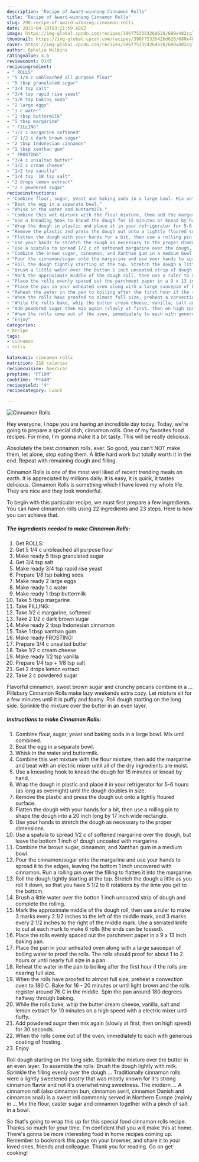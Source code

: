 ```yaml
---
description: "Recipe of Award-winning Cinnamon Rolls"
title: "Recipe of Award-winning Cinnamon Rolls"
slug: 298-recipe-of-award-winning-cinnamon-rolls
date: 2021-04-18T03:21:59.688Z
image: https://img-global.cpcdn.com/recipes/396f75335426d628/680x482cq70/cinnamon-rolls-recipe-main-photo.jpg
thumbnail: https://img-global.cpcdn.com/recipes/396f75335426d628/680x482cq70/cinnamon-rolls-recipe-main-photo.jpg
cover: https://img-global.cpcdn.com/recipes/396f75335426d628/680x482cq70/cinnamon-rolls-recipe-main-photo.jpg
author: Ophelia Wilkins
ratingvalue: 4.6
reviewcount: 9145
recipeingredient:
- " ROLLS"
- "5 1/4 c unbleached all purpose flour"
- "5 tbsp granulated sugar"
- "3/4 tsp salt"
- "3/4 tsp rapid rise yeast"
- "1/8 tsp baking soda"
- "2 large eggs"
- "1 c water"
- "1 tbsp buttermilk"
- "5 tbsp margarine"
- " FILLING"
- "1/2 c margarine softened"
- "2 1/2 c dark brown sugar"
- "2 tbsp Indonesian cinnamon"
- "1 tbsp xanthan gum"
- " FROSTING"
- "3/4 c unsalted butter"
- "1/2 c cream cheese"
- "1/2 tsp vanilla"
- "1/4 tsp  18 tsp salt"
- "2 drops lemon extract"
- "2 c powdered sugar"
recipeinstructions:
- "Combine flour, sugar, yeast and baking soda in a large bowl. Mix until combined."
- "Beat the egg in a separate bowl."
- "Whisk in the water and buttermilk."
- "Combine this wet mixture with the flour mixture, then add the margarine and beat with an electric mixer until all of the dry ingredients are moist."
- "Use a kneading hook to knead the dough for 15 minutes or knead by hand."
- "Wrap the dough in plastic and place it in your refrigerator for 5-6 hours (as long as overnight) until the dough doubles in size."
- "Remove the plastic and press the dough out onto a lightly floured surface."
- "Flatten the dough with your hands for a bit, then use a rolling pin to shape the dough into a 20 inch long by 17 inch wide rectangle."
- "Use your hands to stretch the dough as necessary to the proper dimensions."
- "Use a spatula to spread 1/2 c of softened margarine over the dough, but leave the bottom 1 inch of dough uncoated with margarine."
- "Combine the brown sugar, cinnamon, and Xanthan gum in a medium bowl."
- "Pour the cinnamon/sugar onto the margarine and use your hands to spread it to the edges, leaving the bottom 1 inch uncovered with cinnamon. Run a rolling pin over the filling to flatten it into the margarine."
- "Roll the dough tightly starting at the top. Stretch the dough a little as you roll it down, so that you have 5 1/2 to 6 rotations by the time you get to the bottom."
- "Brush a little water over the botton 1 inch uncoated strip of dough and complete the rolling."
- "Mark the approximate middle of the dough roll, then use a ruler to make 3 marks every 2 1/2 inches to the left of the middle mark, and 3 marks every 2 1/2 inches to the right of the middle mark. Use a serrated knife to cut at each mark to make 6 rolls (the ends can be tossed)."
- "Place the rolls evenly spaced out the parchment paper in a 9 x 13 inch baking pan."
- "Place the pan in your unheated oven along with a large saucepan of boiling water to proof the rolls. The rolls should proof for about 1 to 2 hours or until nearly full size in a pan."
- "Reheat the water in the pan to boiling after the first hour if the rolls are nearing full size."
- "When the rolls have proofed to almost full size, preheat a convection oven to 180 C. Bake for 16 - 20 minutes or until light brown and the rolls register around 76 C in the middle. Spin the pan around 180 degrees halfway through baking."
- "While the rolls bake, whip the butter cream cheese, vanilla, salt and lemon extract for 10 minutes on a high speed with a electric mixer until fluffy."
- "Add powdered sugar then mix again (slowly at first, then on high speed) for 30 seconds."
- "When the rolls come out of the oven, immediately to each with generous coating of frosting."
- "Enjoy"
categories:
- Recipe
tags:
- cinnamon
- rolls

katakunci: cinnamon rolls 
nutrition: 218 calories
recipecuisine: American
preptime: "PT18M"
cooktime: "PT44M"
recipeyield: "4"
recipecategory: Lunch

---
```



![Cinnamon Rolls](https://img-global.cpcdn.com/recipes/396f75335426d628/680x482cq70/cinnamon-rolls-recipe-main-photo.jpg)

Hey everyone, I hope you are having an incredible day today. Today, we're going to prepare a special dish, cinnamon rolls. One of my favorites food recipes. For mine, I'm gonna make it a bit tasty. This will be really delicious.

Absolutely the best cinnamon rolls, ever. So good, you can&#39;t NOT make them, let alone, stop eating them. A little hard work but totally worth it in the end. Repeat with remaining dough and filling.

Cinnamon Rolls is one of the most well liked of recent trending meals on earth. It is appreciated by millions daily. It is easy, it is quick, it tastes delicious. Cinnamon Rolls is something which I have loved my whole life. They are nice and they look wonderful.


To begin with this particular recipe, we must first prepare a few ingredients. You can have cinnamon rolls using 22 ingredients and 23 steps. Here is how you can achieve that.

<!--inarticleads1-->

##### The ingredients needed to make Cinnamon Rolls:

1. Get  ROLLS:
1. Get 5 1/4 c unbleached all purpose flour
1. Make ready 5 tbsp granulated sugar
1. Get 3/4 tsp salt
1. Make ready 3/4 tsp rapid rise yeast
1. Prepare 1/8 tsp baking soda
1. Make ready 2 large eggs
1. Make ready 1 c water
1. Make ready 1 tbsp buttermilk
1. Take 5 tbsp margarine
1. Take  FILLING:
1. Take 1/2 c margarine, softened
1. Take 2 1/2 c dark brown sugar
1. Make ready 2 tbsp Indonesian cinnamon
1. Take 1 tbsp xanthan gum
1. Make ready  FROSTING:
1. Prepare 3/4 c unsalted butter
1. Take 1/2 c cream cheese
1. Make ready 1/2 tsp vanilla
1. Prepare 1/4 tsp + 1/8 tsp salt
1. Get 2 drops lemon extract
1. Take 2 c powdered sugar


Flavorful cinnamon, sweet brown sugar and crunchy pecans combine in a … Pillsbury Cinnamon Rolls make lazy weekends extra cozy. Let mixture sit for a few minutes until it is puffy and foamy. Roll dough starting on the long side. Sprinkle the mixture over the butter in an even layer. 

<!--inarticleads2-->

##### Instructions to make Cinnamon Rolls:

1. Combine flour, sugar, yeast and baking soda in a large bowl. Mix until combined.
1. Beat the egg in a separate bowl.
1. Whisk in the water and buttermilk.
1. Combine this wet mixture with the flour mixture, then add the margarine and beat with an electric mixer until all of the dry ingredients are moist.
1. Use a kneading hook to knead the dough for 15 minutes or knead by hand.
1. Wrap the dough in plastic and place it in your refrigerator for 5-6 hours (as long as overnight) until the dough doubles in size.
1. Remove the plastic and press the dough out onto a lightly floured surface.
1. Flatten the dough with your hands for a bit, then use a rolling pin to shape the dough into a 20 inch long by 17 inch wide rectangle.
1. Use your hands to stretch the dough as necessary to the proper dimensions.
1. Use a spatula to spread 1/2 c of softened margarine over the dough, but leave the bottom 1 inch of dough uncoated with margarine.
1. Combine the brown sugar, cinnamon, and Xanthan gum in a medium bowl.
1. Pour the cinnamon/sugar onto the margarine and use your hands to spread it to the edges, leaving the bottom 1 inch uncovered with cinnamon. Run a rolling pin over the filling to flatten it into the margarine.
1. Roll the dough tightly starting at the top. Stretch the dough a little as you roll it down, so that you have 5 1/2 to 6 rotations by the time you get to the bottom.
1. Brush a little water over the botton 1 inch uncoated strip of dough and complete the rolling.
1. Mark the approximate middle of the dough roll, then use a ruler to make 3 marks every 2 1/2 inches to the left of the middle mark, and 3 marks every 2 1/2 inches to the right of the middle mark. Use a serrated knife to cut at each mark to make 6 rolls (the ends can be tossed).
1. Place the rolls evenly spaced out the parchment paper in a 9 x 13 inch baking pan.
1. Place the pan in your unheated oven along with a large saucepan of boiling water to proof the rolls. The rolls should proof for about 1 to 2 hours or until nearly full size in a pan.
1. Reheat the water in the pan to boiling after the first hour if the rolls are nearing full size.
1. When the rolls have proofed to almost full size, preheat a convection oven to 180 C. Bake for 16 - 20 minutes or until light brown and the rolls register around 76 C in the middle. Spin the pan around 180 degrees halfway through baking.
1. While the rolls bake, whip the butter cream cheese, vanilla, salt and lemon extract for 10 minutes on a high speed with a electric mixer until fluffy.
1. Add powdered sugar then mix again (slowly at first, then on high speed) for 30 seconds.
1. When the rolls come out of the oven, immediately to each with generous coating of frosting.
1. Enjoy


Roll dough starting on the long side. Sprinkle the mixture over the butter in an even layer. To assemble the rolls: Brush the dough lightly with milk. Sprinkle the filling evenly over the dough … Traditionally cinnamon rolls were a lightly sweetened pastry that was mostly known for it&#39;s strong cinnamon flavor and not it&#39;s overwhelming sweetness. The modern … A cinnamon roll (also cinnamon bun, cinnamon swirl, cinnamon Danish and cinnamon snail) is a sweet roll commonly served in Northern Europe (mainly in … Mix the flour, caster sugar and cinnamon together with a pinch of salt in a bowl. 

So that's going to wrap this up for this special food cinnamon rolls recipe. Thanks so much for your time. I'm confident that you will make this at home. There's gonna be more interesting food in home recipes coming up. Remember to bookmark this page on your browser, and share it to your loved ones, friends and colleague. Thank you for reading. Go on get cooking!
